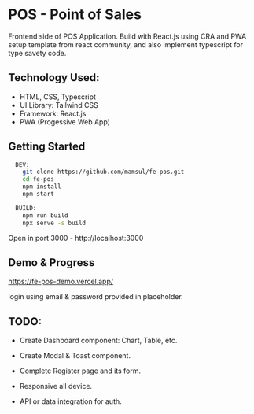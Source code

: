 # POS - Point of Sales

Frontend side of POS Application. Build with React.js using CRA and PWA setup template from react community, and also implement typescript for type savety code.

## Technology Used:

- HTML, CSS, Typescript
- UI Library: Tailwind CSS
- Framework: React.js
- PWA (Progessive Web App)


## Getting Started

```bash
  DEV:
    git clone https://github.com/mamsul/fe-pos.git
    cd fe-pos
    npm install
    npm start

  BUILD:
    npm run build
    npx serve -s build
```

Open in port 3000 - http://localhost:3000
    
## Demo & Progress

https://fe-pos-demo.vercel.app/

login using email & password provided in placeholder.


## TODO:

- Create Dashboard component: Chart, Table, etc.

- Create Modal & Toast component.

- Complete Register page and its form.

- Responsive all device.

- API or data integration for auth.

